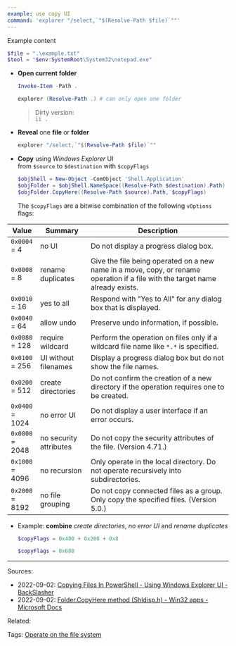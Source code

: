 ```yaml
---
example: use copy UI
command: 'explorer "/select,`"$(Resolve-Path $file)`""'
---
```

Example content
```powershell
$file = ".\example.txt"
$tool = "$env:SystemRoot\System32\notepad.exe"
```

- **Open current folder**
    ```powershell
    Invoke-Item -Path .
    ```
    ```powershell
    explorer (Resolve-Path .) # can only open one folder
    ```
    > Dirty version:  
    > `ii .`

- **Reveal** one **file** or **folder**
    ```powershell
    explorer "/select,`"$(Resolve-Path $file)`""
    ```

- **Copy** using _Windows Explorer_ UI  
    from `$source` to `$destination` with `$copyFlags`
	```powershell
	$objShell = New-Object -ComObject 'Shell.Application'    
	$objFolder = $objShell.NameSpace((Resolve-Path $destination).Path)
	$objFolder.CopyHere((Resolve-Path $source).Path, $copyFlags)
	```

    The `$copyFlags` are a bitwise combination of the following `vOptions` flags:

| Value                | Summary                | Description                                                                                                                    |
| -------------------- | ---------------------- | ------------------------------------------------------------------------------------------------------------------------------ |
| `0x0004` <br> = 4    | no UI                  | Do not display a progress dialog box.                                                                                          |
| `0x0008` <br> = 8    | rename duplicates      | Give the file being operated on a new name in a move, copy, or rename operation if a file with the target name already exists. |
| `0x0010` <br> = 16   | yes to all             | Respond with "Yes to All" for any dialog box that is displayed.                                                                |
| `0x0040` <br> = 64   | allow undo             | Preserve undo information, if possible.                                                                                        |
| `0x0080` <br> = 128  | require wildcard       | Perform the operation on files only if a wildcard file name like `*.*` is specified.                                           |
| `0x0100` <br> = 256  | UI without filenames   | Display a progress dialog box but do not show the file names.                                                                  |
| `0x0200` <br> = 512  | create directories     | Do not confirm the creation of a new directory if the operation requires one to be created.                                    |
| `0x0400` <br> = 1024 | no error UI            | Do not display a user interface if an error occurs.                                                                            |
| `0x0800` <br> = 2048 | no security attributes | Do not copy the security attributes of the file. (Version 4.71.)                                                               |
| `0x1000` <br> = 4096 | no recursion           | Only operate in the local directory. Do not operate recursively into subdirectories.                                           |
| `0x2000` <br> = 8192 | no file grouping       | Do not copy connected files as a group. Only copy the specified files. (Version 5.0.)                                          |

- Example: **combine** _create directories_, _no error UI_ and _rename duplicates_
    ```powershell
    $copyFlags = 0x400 + 0x200 + 0x8
    ```
    ```powershell
    $copyFlags = 0x608
    ```


---


Sources:
- 2022-09-02: [Copying Files In PowerShell - Using Windows Explorer UI - BackSlasher](https://blog.backslasher.net/copying-files-in-powershell-using-windows-explorer-ui.html)
- 2022-09-02: [Folder.CopyHere method (Shldisp.h) - Win32 apps - Microsoft Docs](https://docs.microsoft.com/en-us/windows/win32/shell/folder-copyhere)

Related:

Tags:
[Operate on the file system](Operate%20on%20the%20file%20system.md)